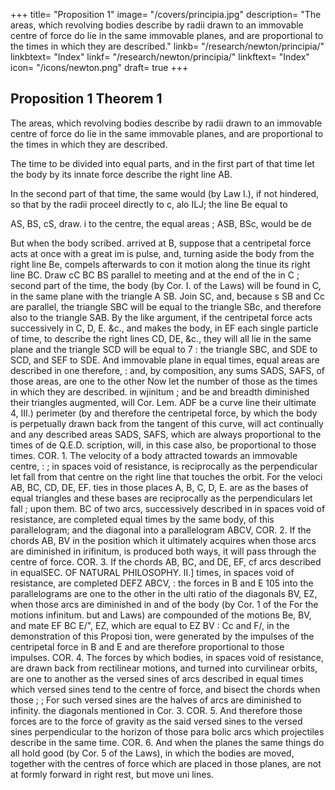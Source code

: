 +++
title= "Proposition 1"
image= "/covers/principia.jpg"
description= "The areas, which revolving bodies describe by radii drawn to an immovable centre of force do lie in the same immovable planes, and are proportional to the times in which they are described."
linkb= "/research/newton/principia/"
linkbtext= "Index"
linkf= "/research/newton/principia/"
linkftext= "Index"
icon= "/icons/newton.png"
draft= true
+++

## Proposition 1 Theorem 1

The areas, which revolving bodies describe by radii drawn to an immovable centre of force do lie in the same immovable planes, and are proportional to the times in which they are described.

The time to be divided into equal parts, and in the first part of that time let the body by its innate force describe the right line AB. 

In the second part of that time, the same would (by Law I.), if not hindered,
so that by the radii
proceel directly to c, alo ILJ; the line Be equal to

AS, BS, cS, draw.
i
to the centre, the equal areas
;
ASB, BSc, would
be de

But when the body
scribed.
arrived
at
B, suppose
that a centripetal force acts
at once with a great im
is
pulse, and, turning aside the
body from the right line Be,
compels
afterwards to con
it
motion along the
tinue its
right line
BC.
Draw cC
BC
BS
parallel to
meeting
and at the end of the
in
C
;
second part of the time, the
body (by Cor. I. of the Laws)
will be
found in C, in the
same plane with the triangle
A SB. Join SC, and, because s
SB and Cc are parallel, the triangle SBC will be equal to the triangle SBc,
and therefore also to the triangle SAB. By the like argument, if the
centripetal force acts successively in C, D, E. &c., and makes the body, in
EF
each single particle of time, to describe the right lines CD, DE,
&c.,
they will all lie in the same plane and the triangle SCD will be equal to
7
:
the triangle
SBC, and
SDE
to
SCD, and SEF
to
SDE.
And
immovable plane
in equal times, equal areas are described in one
therefore,
:
and, by
composition, any sums SADS, SAFS, of those areas, are one to the other
Now let the number of those
as the times in which they are described.
in wjinitum ; and
be
and
breadth
diminished
their
triangles
augmented,
will
Cor.
Lem.
ADF
be a curve line
their
ultimate
4,
III.)
perimeter
(by
and therefore the centripetal force, by which the body is perpetually drawn
back from the tangent of this curve, will act continually and any described
areas SADS, SAFS, which are always proportional to the times of de
Q.E.D.
scription, will, in this case also, be proportional to those times.
COR. 1. The velocity of a body attracted towards an immovable centre,
:
;
in spaces void of resistance, is reciprocally as the perpendicular let fall
from that centre on the right line that touches the orbit. For the veloci
AB, BC, CD, DE, EF.
ties in those places A, B, C, D, E. are as the bases
of equal triangles and these bases are reciprocally as the perpendiculars
let fall
;
upon them.
BC
of two arcs, successively described in
in
spaces void of resistance, are completed
equal times by the same body,
of this parallelogram;
and
the diagonal
into a parallelogram ABCV,
COR.
2. If the
chords
AB,
BV
in the position which it ultimately acquires when those arcs are diminished
in irifinitum, is produced both ways, it will pass through the centre of force.
COR.
3.
If the chords
AB, BC, and DE, EF,
cf arcs described in equalSEC.
OF NATURAL PHILOSOPHY.
II.]
times, in spaces void of resistance, are completed
DEFZ
ABCV,
:
the forces in
B
and
E
105
into the parallelograms
are one to the other in the ulti
ratio of the diagonals BV, EZ, when those arcs are diminished in
and
of the body (by Cor. 1 of the
For the motions
infinitum.
but
and
Laws) are compounded of the motions Be, BV, and
mate
EF
BC
E/&quot;,
EZ, which
are equal to
EZ
BV
:
Cc and F/, in the demonstration of
this Proposi
tion, were generated by the impulses of the centripetal force in B and E
and are therefore proportional to those impulses.
COR. 4. The forces by which bodies, in spaces void of resistance, are
drawn back from rectilinear motions, and turned into curvilinear orbits,
are one to another as the versed sines of arcs described in equal times which
versed sines tend to the centre of force, and bisect the chords when those
;
;
For such versed sines are the halves of
arcs are diminished to infinity.
the diagonals mentioned in Cor. 3.
COR. 5. And therefore those forces are to the force of gravity as the said
versed sines to the versed sines perpendicular to the horizon of those para
bolic arcs which projectiles describe in the same time.
COR.
6.
And
when the planes
the same things do all hold good (by Cor. 5 of the Laws),
in which the bodies are moved, together with the centres
of force which are placed in those planes, are not at
formly forward in right
rest,
but move uni
lines.

